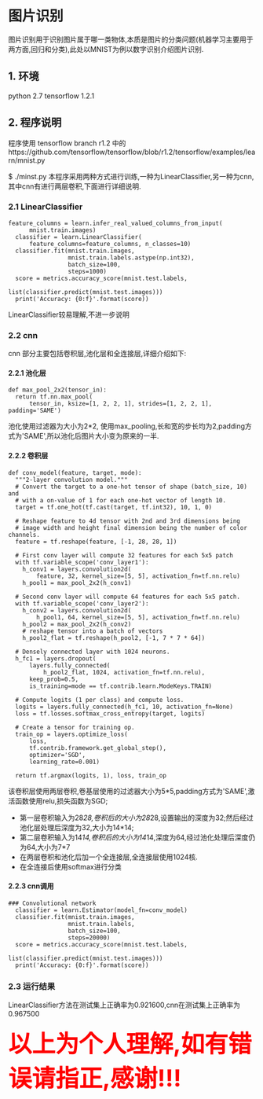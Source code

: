 # 图片识别

图片识别用于识别图片属于哪一类物体,本质是图片的分类问题(机器学习主要用于两方面,回归和分类),此处以MNIST为例以数字识别介绍图片识别.

## 1. 环境
python 2.7
tensorflow 1.2.1

## 2. 程序说明
程序使用 tensorflow branch r1.2 中的https://github.com/tensorflow/tensorflow/blob/r1.2/tensorflow/examples/learn/mnist.py

$ ./minst.py
本程序采用两种方式进行训练,一种为LinearClassifier,另一种为cnn,其中cnn有进行两层卷积,下面进行详细说明.

### 2.1 LinearClassifier
```
feature_columns = learn.infer_real_valued_columns_from_input(
      mnist.train.images)
  classifier = learn.LinearClassifier(
      feature_columns=feature_columns, n_classes=10)
  classifier.fit(mnist.train.images,
                 mnist.train.labels.astype(np.int32),
                 batch_size=100,
                 steps=1000)
  score = metrics.accuracy_score(mnist.test.labels,
                                 list(classifier.predict(mnist.test.images)))
  print('Accuracy: {0:f}'.format(score))
```
LinearClassifier较易理解,不进一步说明

### 2.2 cnn

cnn 部分主要包括卷积层,池化层和全连接层,详细介绍如下:

#### 2.2.1 池化层
```
def max_pool_2x2(tensor_in):
  return tf.nn.max_pool(
      tensor_in, ksize=[1, 2, 2, 1], strides=[1, 2, 2, 1], padding='SAME')
```

池化使用过滤器为大小为2*2, 使用max_pooling,长和宽的步长均为2,padding方式为'SAME',所以池化后图片大小变为原来的一半.

#### 2.2.2 卷积层
```
def conv_model(feature, target, mode):
  """2-layer convolution model."""
  # Convert the target to a one-hot tensor of shape (batch_size, 10) and
  # with a on-value of 1 for each one-hot vector of length 10.
  target = tf.one_hot(tf.cast(target, tf.int32), 10, 1, 0)

  # Reshape feature to 4d tensor with 2nd and 3rd dimensions being
  # image width and height final dimension being the number of color channels.
  feature = tf.reshape(feature, [-1, 28, 28, 1])

  # First conv layer will compute 32 features for each 5x5 patch
  with tf.variable_scope('conv_layer1'):
    h_conv1 = layers.convolution2d(
        feature, 32, kernel_size=[5, 5], activation_fn=tf.nn.relu)
    h_pool1 = max_pool_2x2(h_conv1)

  # Second conv layer will compute 64 features for each 5x5 patch.
  with tf.variable_scope('conv_layer2'):
    h_conv2 = layers.convolution2d(
        h_pool1, 64, kernel_size=[5, 5], activation_fn=tf.nn.relu)
    h_pool2 = max_pool_2x2(h_conv2)
    # reshape tensor into a batch of vectors
    h_pool2_flat = tf.reshape(h_pool2, [-1, 7 * 7 * 64])

  # Densely connected layer with 1024 neurons.
  h_fc1 = layers.dropout(
      layers.fully_connected(
          h_pool2_flat, 1024, activation_fn=tf.nn.relu),
      keep_prob=0.5,
      is_training=mode == tf.contrib.learn.ModeKeys.TRAIN)

  # Compute logits (1 per class) and compute loss.
  logits = layers.fully_connected(h_fc1, 10, activation_fn=None)
  loss = tf.losses.softmax_cross_entropy(target, logits)

  # Create a tensor for training op.
  train_op = layers.optimize_loss(
      loss,
      tf.contrib.framework.get_global_step(),
      optimizer='SGD',
      learning_rate=0.001)

  return tf.argmax(logits, 1), loss, train_op

```
该卷积层使用两层卷积,卷基层使用的过滤器大小为5*5,padding方式为'SAME',激活函数使用relu,损失函数为SGD;
* 第一层卷积输入为28*28,卷积后的大小为28*28,设置输出的深度为32;然后经过池化层处理后深度为32,大小为14*14;
* 第二层卷积输入为14*14,卷积后的大小为14*14,深度为64,经过池化处理后深度仍为64,大小为7*7
* 在两层卷积和池化后加一个全连接层,全连接层使用1024核.
* 在全连接后使用softmax进行分类

#### 2.2.3 cnn调用
```
### Convolutional network
  classifier = learn.Estimator(model_fn=conv_model)
  classifier.fit(mnist.train.images,
                 mnist.train.labels,
                 batch_size=100,
                 steps=20000)
  score = metrics.accuracy_score(mnist.test.labels,
                                 list(classifier.predict(mnist.test.images)))
  print('Accuracy: {0:f}'.format(score))
```

### 2.3 运行结果
LinearClassifier方法在测试集上正确率为0.921600,cnn在测试集上正确率为0.967500


__<font color=red size=72>以上为个人理解,如有错误请指正,感谢!!!</font>__